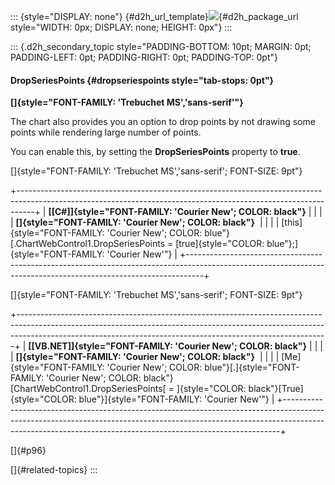 ::: {style="DISPLAY: none"}
[](ms-xhelp:///?Id=d2h_url_template){#d2h_url_template}![](!package_url!){#d2h_package_url style="WIDTH: 0px; DISPLAY: none; HEIGHT: 0px"}
:::

::: {.d2h_secondary_topic style="PADDING-BOTTOM: 10pt; MARGIN: 0pt; PADDING-LEFT: 0pt; PADDING-RIGHT: 0pt; PADDING-TOP: 0pt"}
#### DropSeriesPoints {#dropseriespoints style="tab-stops: 0pt"}

**[]{style="FONT-FAMILY: 'Trebuchet MS','sans-serif'"}** 

The chart also provides you an option to drop points by not drawing some points while rendering large number of points.

You can enable this, by setting the **DropSeriesPoints** property to **true**.

[]{style="FONT-FAMILY: 'Trebuchet MS','sans-serif'; FONT-SIZE: 9pt"} 

+----------------------------------------------------------------------------------------------------------------------------------------------------------------+
| **[\[C#\]]{style="FONT-FAMILY: 'Courier New'; COLOR: black"}**                                                                                                 |
|                                                                                                                                                                |
| **[]{style="FONT-FAMILY: 'Courier New'; COLOR: black"}**                                                                                                       |
|                                                                                                                                                                |
| [this]{style="FONT-FAMILY: 'Courier New'; COLOR: blue"}[.ChartWebControl1.DropSeriesPoints = [true]{style="COLOR: blue"};]{style="FONT-FAMILY: 'Courier New'"} |
+----------------------------------------------------------------------------------------------------------------------------------------------------------------+

[]{style="FONT-FAMILY: 'Trebuchet MS','sans-serif'; FONT-SIZE: 9pt"} 

+-----------------------------------------------------------------------------------------------------------------------------------------------------------------------------------------------------------------------------------------+
| **[\[VB.NET\]]{style="FONT-FAMILY: 'Courier New'; COLOR: black"}**                                                                                                                                                                      |
|                                                                                                                                                                                                                                         |
| **[]{style="FONT-FAMILY: 'Courier New'; COLOR: black"}**                                                                                                                                                                                |
|                                                                                                                                                                                                                                         |
| [Me]{style="FONT-FAMILY: 'Courier New'; COLOR: blue"}[.]{style="FONT-FAMILY: 'Courier New'; COLOR: black"}[ChartWebControl1.DropSeriesPoints[ = ]{style="COLOR: black"}[True]{style="COLOR: blue"}]{style="FONT-FAMILY: 'Courier New'"} |
+-----------------------------------------------------------------------------------------------------------------------------------------------------------------------------------------------------------------------------------------+

[]{#p96} 

[]{#related-topics}
:::
